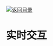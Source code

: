 [![返回目录](https://i.postimg.cc/50XLzC7C/image.png)](https://github.com/wx-chevalier/Web-Series)

# 实时交互
